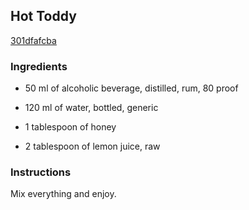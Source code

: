 ## Hot Toddy

[301dfafcba](http://www.food.com/recipe/hot-toddy-493283)

### Ingredients

 - 50 ml of alcoholic beverage, distilled, rum, 80 proof

 - 120 ml of water, bottled, generic

 - 1 tablespoon of honey

 - 2 tablespoon of lemon juice, raw

### Instructions

Mix everything and enjoy.